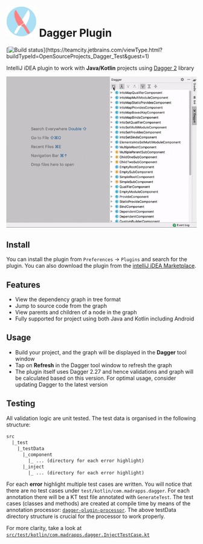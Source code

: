 # <img src="/preview/logo.png" title="logo" height="80" width="80" /> Dagger Plugin
[![Build status](https://teamcity.jetbrains.com/guestAuth/app/rest/builds/buildType:(id:OpenSourceProjects_Dagger_Test)/statusIcon.svg)](https://teamcity.jetbrains.com/viewType.html?buildTypeId=OpenSourceProjects_Dagger_Test&guest=1)

IntelliJ iDEA plugin to work with <b>Java/Kotlin</b> projects using <a href="https://dagger.dev/">Dagger 2</a> library

<img src="/preview/screenshare.gif" alt="preview" title="preview"/>

Install
-----
You can install the plugin from `Preferences` -> `Plugins` and search for the plugin. You can also download the plugin from the <a href="https://plugins.jetbrains.com/plugin/14211-dagger">intelliJ iDEA Marketplace</a>.

Features
-----
- View the dependency graph in tree format
- Jump to source code from the graph
- View parents and children of a node in the graph
- Fully supported for project using both Java and Kotlin including Android

Usage
-----
- Build your project, and the graph will be displayed in the <b>Dagger</b> tool window
- Tap on <b>Refresh</b> in the Dagger tool window to refresh the graph
- The plugin itself uses Dagger 2.27 and hence validations and graph will be calculated based on this version. For optimal usage, consider updating Dagger to the latest version

Testing
-----
All validation logic are unit tested. The test data is organised in the following structure:
```$xslt
src
  |_test
    |_testData
      |_component
        |_ ... (directory for each error highlight)
      |_inject
        |_ ... (directory for each error highlight)
```

For each **error** highlight multiple test cases are written. You will notice that there are no test cases under
`test/kotlin/com.madrapps.dagger`. For each annotation there will be a KT test file annotated with `GenerateTest`.
The test cases (classes and methods) are created at compile time by means of the annotation processor:
<a href="https://github.com/thsaravana/dagger-plugin-processor">`dagger-plugin-processor`</a>. The above testData
directory structure is crucial for the processor to work properly.

For more clarity, take a look at [`src/test/kotlin/com.madrapps.dagger.InjectTestCase.kt`](https://github.com/Madrapps/dagger-plugin/blob/master/src/test/kotlin/com/madrapps/dagger/InjectTestCase.kt)
